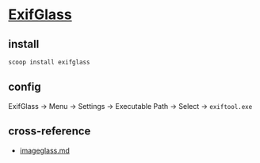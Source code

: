 # [ExifGlass](https://github.com/d2phap/ExifGlass)

## install

```sh
scoop install exifglass
```

## config

ExifGlass → Menu → Settings → Executable Path → Select → `exiftool.exe`

## cross-reference

- [imageglass.md](/opt/_windows/imageglass.md)
